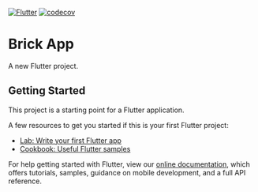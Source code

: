 [![Flutter](https://github.com/sebastiankutschbach/brick_app_v2/actions/workflows/flutter.yml/badge.svg)](https://github.com/sebastiankutschbach/brick_app/actions/workflows/flutter.yml)
[![codecov](https://codecov.io/gh/sebastiankutschbach/brick_app_v2/branch/main/graph/badge.svg)](https://codecov.io/gh/sebastiankutschbach/brick_app_v2)
# Brick App

A new Flutter project.

## Getting Started

This project is a starting point for a Flutter application.

A few resources to get you started if this is your first Flutter project:

- [Lab: Write your first Flutter app](https://flutter.dev/docs/get-started/codelab)
- [Cookbook: Useful Flutter samples](https://flutter.dev/docs/cookbook)

For help getting started with Flutter, view our
[online documentation](https://flutter.dev/docs), which offers tutorials,
samples, guidance on mobile development, and a full API reference.
